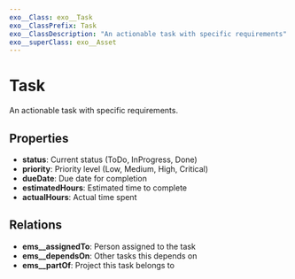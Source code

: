 ```yaml
---
exo__Class: exo__Task
exo__ClassPrefix: Task
exo__ClassDescription: "An actionable task with specific requirements"
exo__superClass: exo__Asset
---
```


# Task

An actionable task with specific requirements.

## Properties

- **status**: Current status (ToDo, InProgress, Done)
- **priority**: Priority level (Low, Medium, High, Critical)
- **dueDate**: Due date for completion
- **estimatedHours**: Estimated time to complete
- **actualHours**: Actual time spent

## Relations

- **ems__assignedTo**: Person assigned to the task
- **ems__dependsOn**: Other tasks this depends on
- **ems__partOf**: Project this task belongs to